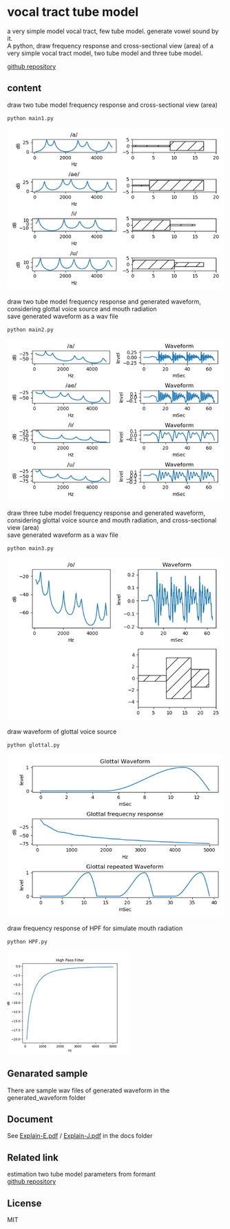 # vocal tract tube model   
   
a very simple model vocal tract, few tube model. generate vowel sound by it.  
A python, draw frequency response and cross-sectional view (area) of a very simple vocal tract model, two tube model and three tube model.  
  
[github repository](https://github.com/shun60s/Vocal-Tube-Model)  

## content    

draw two tube model frequency response and cross-sectional view (area)  
```
python main1.py
```
![figure1](figures/freq_resp_vocal_two_tube_model.png)  

  

draw two tube model frequency response and generated waveform, considering glottal voice source and mouth radiation  
save generated waveform as a wav file  
```
python main2.py
```
![figure2](figures/freq_resp_vocal_two_tube_model_with_source_mouth_effect.png)  

  

draw three tube model frequency response and generated waveform, considering glottal voice source and mouth radiation, and cross-sectional view (area)  
save generated waveform as a wav file  
```
python main3.py
```
![figure3](figures/freq_resp_vocal_three_tube_model_with_source_mouth_effect.png)  

  

draw waveform of glottal voice source  
```
python glottal.py
```
![figure4](figures/glottal_waveform.png)  

  

draw frequency response of HPF for simulate mouth radiation  
```
python HPF.py
```
![figure5](figures/freq_resp_HPF.png)  

## Genarated sample  

There are sample wav files of generated waveform in the generated_waveform folder  

## Document  

See [Explain-E.pdf](docs/Explain-E.pdf) / [Explain-J.pdf](docs/Explain-J.pdf) in the docs folder  
  
  
## Related link      

estimation two tube model parameters from formant  
[github repository](https://github.com/shun60s/Formant2TubeModel)  
  

## License    
MIT  
